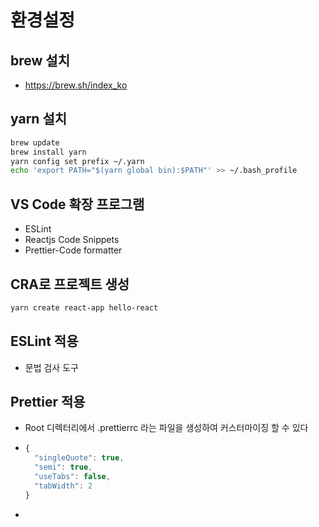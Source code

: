 # 환경설정

## brew 설치

- https://brew.sh/index_ko

## yarn 설치

```bash
brew update
brew install yarn
yarn config set prefix ~/.yarn
echo 'export PATH="$(yarn global bin):$PATH"' >> ~/.bash_profile
```

## VS Code 확장 프로그램

- ESLint
- Reactjs Code Snippets
- Prettier-Code formatter

## CRA로 프로젝트 생성

```bash
yarn create react-app hello-react
```

## ESLint 적용

- 문법 검사 도구

## Prettier 적용

- Root 디렉터리에서 .prettierrc 라는 파일을 생성하여 커스터마이징 할 수 있다

- ```javascript
  {
    "singleQuote": true,
    "semi": true,
    "useTabs": false,
    "tabWidth": 2
  }
  ```

- 

